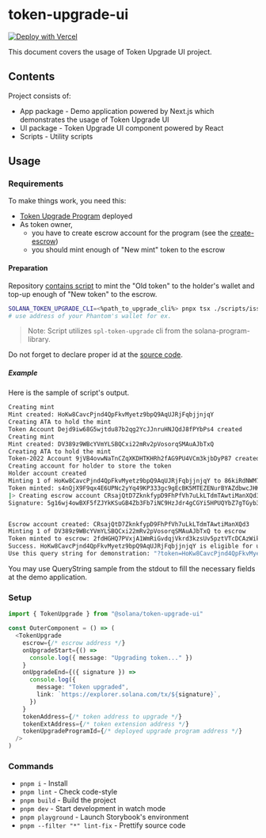 # token-upgrade-ui

[![Deploy with Vercel](https://vercel.com/button)](https://vercel.com/new/clone?repository-url=https%3A%2F%2Fgithub.com%2Fhoodieshq%2Ftoken-upgrade-ui&env=NEXT_PUBLIC_TOKEN_UPGRADE_PROGRAM_ID&envDescription=Upgrade%20Program%20Address&project-name=solana-token-upgrade-app&repository-name=solana-token-upgrade-app&demo-title=Token%20Upgrade%20UI&demo-description=App%20to%20Upgrade%20Token%20on%20Solana%20Blockchain)

This document covers the usage of Token Upgrade UI project.

## Contents

Project consists of:

- App package - Demo application powered by Next.js which demonstrates the usage of Token Upgrade UI
- UI package - Token Upgrade UI component powered by React
- Scripts - Utility scripts 

## Usage

### Requirements

To make things work, you need this:

- [Token Upgrade Program](https://github.com/solana-labs/solana-program-library/tree/master/token-upgrade) deployed
- As token owner,
    - you have to create escrow account for the program (see the [create-escrow](https://github.com/solana-labs/solana-program-library/blob/master/token-upgrade/cli/src/main.rs#L395)) 
    - you should mint enough of "New mint" token to the escrow

#### Preparation

Repository [contains script](./scripts/issue-tokens.mts) to mint the "Old token" to the holder's wallet and top-up enough of "New token" to the escrow.

```sh
SOLANA_TOKEN_UPGRADE_CLI=<%path_to_upgrade_cli%> pnpx tsx ./scripts/issue-tokens.mts $HOLDER_ADDRESS
# use address of your Phantom's wallet for ex.
```

> Note: Script utilizes `spl-token-upgrade` cli from the solana-program-library. 

Do not forget to declare proper id at the [source code](https://github.com/solana-labs/solana-program-library/blob/master/token-upgrade/program/src/lib.rs#L15).

##### Example

Here is the sample of script's output.

```sh
Creating mint
Mint created: HoKw8CavcPjnd4QpFkvMyetz9bpQ9AqUJRjFqbjjnjqY
Creating ATA to hold the mint
Token Account Dejd9iw68G5wjtdu87b2qg2YcJJnruHNJQdJ8fPYbPs4 created
Creating mint
Mint created: DV389z9WBcYVmYLSBQCxi22mRv2pVosorqSMAuAJbTxQ
Creating ATA to hold the mint
Token-2022 Account 9jVB4ovwNaTnCZqXKDHTKHRh2fAG9PU4VCm3kjbDyP87 created
Creating account for holder to store the token
Holder account created
Minting 1 of HoKw8CavcPjnd4QpFkvMyetz9bpQ9AqUJRjFqbjjnjqY to 86kiRdNWM7CNp4wqSpKR7UH5eDRYn7Rfb5JWf73ecqdu
Token minted: s4nQjX9F9qx4E6UPNc2yYq49KP333gc9gEcBK5MTEZENurBYAZdbwcJHKBVsAqhAJWn7BJ2v2zX8PNJWWuJVevX
|> Creating escrow account CRsajQtD7ZknkfypD9FhPfVh7uLkLTdmTAwtiManXQd3 owned by escrow authority DV5egMMZKAMVkS3EBuM8tPWYfy4ioTtMNWXi788Fh8kC
Signature: 5g16wj4owBXF5fZJYkKSuGB4Zb3Fb7iNC9HzJdr4gCGYi5HPUQYbZ7gTGyb3GTdjuxeLAjs5CAdVgCchKxLfGVHc


Escrow account created: CRsajQtD7ZknkfypD9FhPfVh7uLkLTdmTAwtiManXQd3
Minting 1 of DV389z9WBcYVmYLSBQCxi22mRv2pVosorqSMAuAJbTxQ to escrow
Token minted to escrow: 2fdHGHQ7PVxjA1WmRiGvdqjVkrd3kzsUv5pztVTcDCAzWikeJ1cQpgYYVJvXRKaCL4R8P211xSNngeEY1EKQ5Dfm
Success. HoKw8CavcPjnd4QpFkvMyetz9bpQ9AqUJRjFqbjjnjqY is eligible for upgrade.
Use this query string for demonstration: "?token=HoKw8CavcPjnd4QpFkvMyetz9bpQ9AqUJRjFqbjjnjqY&tokenExt=DV389z9WBcYVmYLSBQCxi22mRv2pVosorqSMAuAJbTxQ&escrow=CRsajQtD7ZknkfypD9FhPfVh7uLkLTdmTAwtiManXQd3"
```

You may use QueryString sample from the stdout to fill the necessary fields at the demo application.

### Setup

```typescript
import { TokenUpgrade } from "@solana/token-upgrade-ui"

const OuterComponent = () => (
  <TokenUpgrade
    escrow={/* escrow address */}
    onUpgradeStart={() =>
      console.log({ message: "Upgrading token..." })
    }
    onUpgradeEnd={({ signature }) =>
      console.log({
        message: "Token upgraded",
        link: `https://explorer.solana.com/tx/${signature}`,
      })
    }
    tokenAddress={/* token address to upgrade */}
    tokenExtAddress={/* token extension address */}
    tokenUpgradeProgramId={/* deployed upgrade program address */}
  />
)
``` 

### Commands

- `pnpm i` - Install
- `pnpm lint` - Check code-style
- `pnpm build` - Build the project
- `pnpm dev` - Start development in watch mode
- `pnpm playground` - Launch Storybook's environment
- `pnpm --filter "*" lint-fix` - Prettify source code
